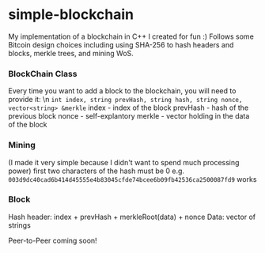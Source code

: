 # simple-blockchain
My implementation of a blockchain in C++ I created for fun :)
Follows some Bitcoin design choices including using SHA-256 to hash headers and blocks, merkle trees, and mining WoS. 

### BlockChain Class
Every time you want to add a block to the blockchain, you will need to provide it: \n
`int index, string prevHash, string hash, string nonce, vector<string> &merkle`
index - index of the block
prevHash - hash of the previous block
nonce - self-explantory
merkle - vector holding in the data of the block

### Mining
(I made it very simple because I didn't want to spend much processing power)
first two characters of the hash must be 0
e.g. `003d9dc40cad6b414d45555e4b83045cfde74bcee6b09fb42536ca2500087fd9` works 


### Block 
Hash header: index + prevHash + merkleRoot(data) + nonce
Data: vector of strings


Peer-to-Peer coming soon!
